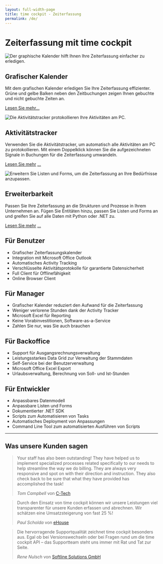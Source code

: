 ```yaml
---
layout: full-width-page
title: time cockpit - Zeiterfassung
permalink: /de/
---
```


<div class="tc-banner">
	<div class="container">
		<div class="row">
			<div class="col-sm-12"></div>
		</div>
	</div>
</div>

<h1 class="textaligncenter" xmlns="http://www.w3.org/1999/xhtml">Zeiterfassung mit time cockpit</h1><div class="container" xmlns="http://www.w3.org/1999/xhtml">
  <div class="row">
    <div class="col-sm-4 frontpageMainItem" onclick="javascript:document.location.href='{{site.baseurl}}/tour/grafischer-kalender/';">
      <p class="textaligncenter">
        <img src="{{site.baseurl}}/content/images/home/zeiterfassung-kalender.png" alt="Der graphische Kalender hilft Ihnen Ihre Zeiterfassung einfacher zu erledigen." title="Zeiterfassung im graphischen Kalender" />
      </p>
      <h2>Grafischer Kalender</h2>
      <p>Mit dem grafischen Kalender erledigen Sie Ihre Zeiterfassung effizienter. Grüne und gelbe Balken neben den Zeitbuchungen zeigen Ihnen gebuchte und nicht gebuchte Zeiten an.<br /></p>
      <p class="textalignleft">
        <a href="{{site.baseurl}}/tour/grafischer-kalender/">Lesen Sie mehr...</a>
      </p>
    </div>
    <div class="col-sm-4 frontpageMainItem" onclick="javascript:document.location.href='{{site.baseurl}}/tour/aktivitaeten-aufzeichnen/';">
      <p class="textaligncenter">
        <img src="{{site.baseurl}}/content/images/home/aufgezeichnete_aktivitaeten-fuer-zeiterfassung.png" alt="Die Aktivitätstracker protokollieren Ihre Aktivitäten am PC." title="Zeiterfassung mit automatischen Aktivitätstrackern" />
      </p>
      <h2>Aktivitätstracker</h2>
      <p>Verwenden Sie die Aktivitätstracker, um automatisch alle Aktivitäten am PC zu protokollieren. Mit einem Doppelklick können Sie die aufgezeichneten Signale in Buchungen für die Zeiterfassung umwandeln.</p>
      <p class="textalignleft">
        <a href="{{site.baseurl}}/tour/grafischer-kalender/">Lesen Sie mehr</a>
        <a href="{{site.baseurl}}/tour/aktivitaeten-aufzeichnen/">...</a>
      </p>
    </div>
    <div class="col-sm-4 frontpageMainItem innercol" onclick="javascript:document.location.href='{{site.baseurl}}/tour/erweiterbarkeit/';">
      <p class="textaligncenter">
        <img src="{{site.baseurl}}/content/images/home/erweiterbare-zeiterfassung.png" alt="Erweitern Sie Listen und Forms, um die Zeiterfassung an Ihre Bedürfnisse anzupassen." title="Erweiterbare Zeiterfassung" />
      </p>
      <h2>Erweiterbarkeit</h2>
      <p>Passen Sie Ihre Zeiterfassung an die Strukturen und Prozesse in Ihrem Unternehmen an. Fügen Sie Entitäten hinzu, passen Sie Listen und Forms an und greifen Sie auf alle Daten mit Python oder .NET zu.</p>
      <p class="textalignleft">
        <a href="{{site.baseurl}}/tour/grafischer-kalender/">Lesen Sie mehr</a>
        <a href="{{site.baseurl}}/tour/erweiterbarkeit/">...</a>
      </p>
    </div>
  </div>
</div><div class="container" xmlns="http://www.w3.org/1999/xhtml">
  <div class="row">
    <div class="col-sm-3">
      <h2>Für Benutzer
					</h2>
      <ul class="checkList">
        <li>Grafischer Zeiterfassungskalender
						</li>
        <li>Integration mit Microsoft Office Outlook
						</li>
        <li>Automatisches Activity Tracking
						</li>
        <li>Verschlüsselte Aktivitätsprotokolle für garantierte Datensicherheit
						</li>
        <li>Full Client für Offlinefähigkeit
						</li>
        <li>Online Browser Client
						</li>
      </ul>
    </div>
    <div class="col-sm-3">
      <h2>Für Manager
					</h2>
      <ul class="checkList">
        <li>Grafischer Kalender reduziert den Aufwand für die Zeiterfassung
						</li>
        <li>Weniger verlorene Stunden dank der Activity Tracker
						</li>
        <li>Microsoft Excel für Reporting
						</li>
        <li>Keine Vorabinvestitionen, Software-as-a-Service
						</li>
        <li>Zahlen Sie nur, was Sie auch brauchen
						</li>
      </ul>
    </div>
    <div class="col-sm-3">
      <h2>Für Backoffice
					</h2>
      <ul class="checkList">
        <li>Support für Ausgangsrechnungsverwaltung
						</li>
        <li>Leistungsstarkes Data Grid zur Verwaltung der Stammdaten
						</li>
        <li>Self-Service bei der Benutzerverwaltung
						</li>
        <li>Microsoft Office Excel Export
						</li>
        <li>Urlaubsverwaltung, Berechnung von Soll- und Ist-Stunden
						</li>
      </ul>
    </div>
    <div class="col-sm-3">
      <h2>Für Entwickler
					</h2>
      <ul class="checkList">
        <li>Anpassbares Datenmodell
						</li>
        <li>Anpassbare Listen und Forms
						</li>
        <li>Dokumentierter .NET SDK
						</li>
        <li>Scripts zum Automatisieren von Tasks
						</li>
        <li>Automatisches Deployment von Anpassungen
						</li>
        <li>Command Line Tool zum automatisierten Ausführen von Scripts
						</li>
      </ul>
    </div>
  </div>
  <hr />
</div>

<!-- TODO: Size of images does not fit for all sizes -->
<div class="tc-container-lightgray">
	<div class="container">
		<div class="row">
			<div class="col-sm-12">
				<h2>Was unsere Kunden sagen</h2>
			</div>
			<div class="col-sm-4">
				<blockquote>
					<p>Your staff has also been outstanding! They have helped us to implement specialized processes related specifically to our needs to help streamline the way we do billing. They are always very responsive and spot on with their direction and instruction. They also check back to be sure that what they have provided has accomplished the task!</p>
					<footer><cite>Tom Campbell</cite> von <a href="http://ctechgolf.com" target="_blank">C-Tech</a></footer>
				</blockquote>
			</div>
			<div class="col-sm-4">
				<blockquote>
					<p>Durch den Einsatz von time cockpit können wir unsere Leistungen viel transparenter für unsere Kunden erfassen und abrechnen. Wir schätzen eine Umsatzsteigerung von fast 25 %!</p>
					<footer><cite>Paul Scholda</cite> von <a href="http://www.ehouse.at/" target="_blank">eHouse</a></footer>
				</blockquote>
			</div>
			<div class="col-sm-4">
				<blockquote>
					<p>Die hervorragende Supportqualität zeichnet time cockpit besonders aus. Egal ob bei Versionswechseln oder bei Fragen rund um die time cockpit API – das Supportteam steht uns immer mit Rat und Tat zur Seite.</p>
					<footer><cite>Rene Nulsch</cite> von <a href="http://www.softline-solutions.de/" target="_blank">Softline Solutions GmbH</a></footer>
				</blockquote>
			</div>
		</div>
	</div>
</div>